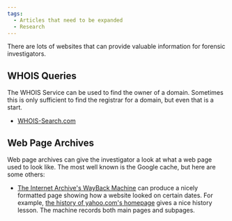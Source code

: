 ```yaml
---
tags:
  - Articles that need to be expanded
  - Research
---
```

There are lots of websites that can provide valuable information for
forensic investigators.

## WHOIS Queries

The WHOIS Service can be used to find the owner of a domain. Sometimes
this is only sufficient to find the registrar for a domain, but even
that is a start.

- [WHOIS-Search.com](https://whois-search.com/)

## Web Page Archives

Web page archives can give the investigator a look at what a web page used to
look like. The most well known is the Google cache, but here are some others:

* [The Internet Archive's WayBack Machine](http://web.archive.org) can
  produce a nicely formatted page showing how a website looked on
  certain dates. For example, [the history of yahoo.com's homepage](http://web.archive.org/web/*/http://www.yahoo.com/)
  gives a nice history lesson. The machine records both main pages and subpages.

